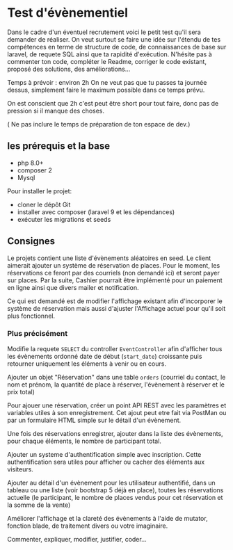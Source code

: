 # Test d'évènementiel

Dans le cadre d'un éventuel recrutement voici le petit test qu'il sera demander de réaliser. On veut surtout se faire une idée sur l'étendu de tes compétences en terme de structure de code, de connaissances de base sur laravel, de requete SQL ainsi que ta rapidité d'exécution. N'hésite pas à commenter ton code, compléter le Readme, corriger le code existant, proposé des solutions, des améliorations...

Temps à prévoir : environ 2h On ne veut pas que tu passes ta journée dessus, simplement faire le maximum possible dans ce temps prévu.

On est conscient que 2h c'est peut être short pour tout faire, donc pas de pression si il manque des choses.

( Ne pas inclure le temps de préparation de ton espace de dev.)

## les prérequis et la base

- php 8.0+
- composer 2
- Mysql

Pour installer le projet:

- cloner le dépôt Git
- installer avec composer (laravel 9 et les dépendances)
- exécuter les migrations et seeds

## Consignes

Le projets contient une liste d'évènements aléatoires en seed. Le client aimerait ajouter un système de réservation de places. Pour le moment, les réservations ce feront par des courriels (non demandé ici) et seront payer sur places. Par la suite, Cashier pourrait être implémenté pour un paiement en ligne ainsi que divers mailer et notification.

Ce qui est demandé est de modifier l'affichage existant afin d'incorporer le système de réservation mais aussi d'ajuster l'Affichage actuel pour qu'il soit plus fonctionnel.

### Plus précisément

Modifie la requete `SELECT` du controller `EventController` afin d'afficher tous les évènements ordonné date de début (`start_date`) croissante puis retourner uniquement les éléments à venir ou en cours.

Ajouter un objet "Réservation" dans une table `orders` (courriel du contact, le nom et prénom, la quantité de place à réserver, l'évènement à réserver et le prix total)

Pour ajouer une réservation, créer un point API REST avec les paramètres et variables utiles à son enregistrement. Cet ajout peut etre fait via PostMan ou par un formulaire HTML simple sur le détail d'un évènement.

Une fois des réservations enregistrer, ajouter dans la liste des évènements, pour chaque éléments, le nombre de participant total.

Ajouter un systeme d'authentification simple avec inscription. Cette authentification sera utiles pour afficher ou cacher des éléments aux visiteurs.

Ajouter au détail d'un évènement pour les utilisateur authentifié, dans un tableau ou une liste (voir bootstrap 5 déjà en place), toutes les réservations actuelle (le participant, le nombre de places vendus pour cet réservation et la somme de la vente)

Améliorer l'affichage et la clareté des évènements à l'aide de mutator, fonction blade, de traitement divers ou votre imaginaire.

Commenter, expliquer, modifier, justifier, coder...
